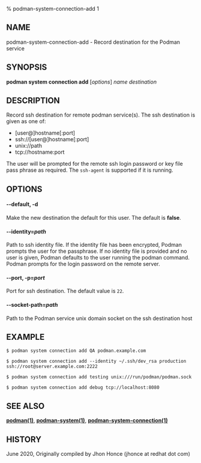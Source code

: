% podman-system-connection-add 1

## NAME

podman\-system\-connection\-add - Record destination for the Podman service

## SYNOPSIS

**podman system connection add** [*options*] _name_ _destination_

## DESCRIPTION

Record ssh destination for remote podman service(s). The ssh destination is given as one of:

- [user@]hostname[:port]
- ssh://[user@]hostname[:port]
- unix://path
- tcp://hostname:port

The user will be prompted for the remote ssh login password or key file pass phrase as required. The `ssh-agent` is supported if it is running.

## OPTIONS

#### **--default**, **-d**

Make the new destination the default for this user. The default is **false**.

#### **--identity**=_path_

Path to ssh identity file. If the identity file has been encrypted, Podman prompts the user for the passphrase.
If no identity file is provided and no user is given, Podman defaults to the user running the podman command.
Podman prompts for the login password on the remote server.

#### **--port**, **-p**=_port_

Port for ssh destination. The default value is `22`.

#### **--socket-path**=_path_

Path to the Podman service unix domain socket on the ssh destination host

## EXAMPLE

```
$ podman system connection add QA podman.example.com

$ podman system connection add --identity ~/.ssh/dev_rsa production ssh://root@server.example.com:2222

$ podman system connection add testing unix:///run/podman/podman.sock

$ podman system connection add debug tcp://localhost:8080
```

## SEE ALSO

**[podman(1)](commands/podman.md)**, **[podman-system(1)](commands/podman-system/podman-system.md)**, **[podman-system-connection(1)](commands/podman-system-connection/podman-system-connection.md)**

## HISTORY

June 2020, Originally compiled by Jhon Honce (jhonce at redhat dot com)
